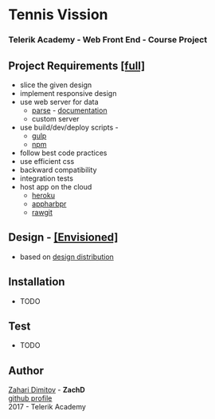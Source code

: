 # Tennis Vission

### Telerik Academy - Web Front End - Course Project

## Project Requirements [[full]](https://github.com/TelerikAcademy/Slice-and-Dice/tree/master/Course-Project)
- slice the given design
- implement responsive design
- use web server for data
  - [parse](http://parseplatform.org/) - [documentation](http://docs.parseplatform.org/js/guide/)
  - custom server
- use build/dev/deploy scripts - 
  - [gulp](https://github.com/gulpjs/gulp/blob/master/docs/getting-started.md)
  - [npm](https://docs.npmjs.com/misc/scripts) 
- follow best code practices 
- use efficient css
- backward compatibility
- integration tests
- host app on the cloud
  - [heroku](http://heroku.com)
  - [appharbpr](http://appharbor.com)
  - [rawgit](http://rawgit.com)
  
## Design - [[Envisioned]](https://github.com/TelerikAcademy/Slice-and-Dice/blob/master/Course-Project/EnvisionedPSD.zip)
- based on [design distribution](https://github.com/TelerikAcademy/Slice-and-Dice/blob/master/Course-Project/PSDs.md)

## Installation
- TODO

## Test
- TODO

## Author
[Zahari Dimitov](https://telerikacademy.com/Users/ZachD) - **ZachD**   
[github profile](https://github.com/zachdimitrov)  
2017 - Telerik Academy 
